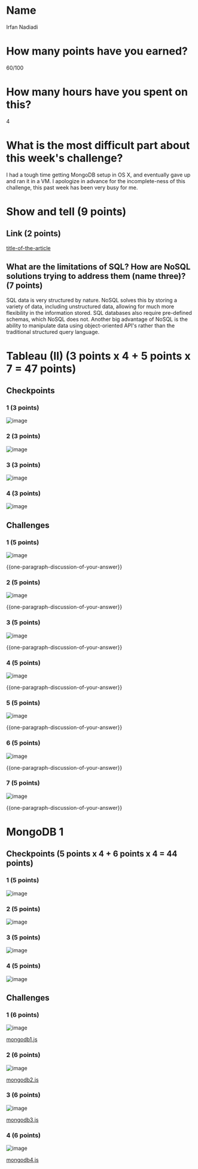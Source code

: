 # Name

Irfan Nadiadi

# How many points have you earned?

60/100


# How many hours have you spent on this?

4

# What is the most difficult part about this week's challenge?

I had a tough time getting MongoDB setup in OS X, and eventually gave up and ran it in a VM. I apologize in advance for the incomplete-ness of this challenge, this past week has been very busy for me.

# Show and tell (9 points)

## Link (2 points)

[title-of-the-article](http://link-to-an-article-comparing-nosql-and-sql)

## What are the limitations of SQL? How are NoSQL solutions trying to address them (name three)? (7 points)

SQL data is very structured by nature. NoSQL solves this by storing a variety of data, including unstructured data, allowing for much more flexibility in the information stored. SQL databases also require pre-defined schemas, which NoSQL does not. Another big advantage of NoSQL is the ability to manipulate data using object-oriented API's rather than the traditional structured query language.

# Tableau (II) (3 points x 4 + 5 points x 7 = 47 points)

## Checkpoints

### 1 (3 points)

![image](Checkpoints/t1.png)

### 2 (3 points)

![image](Checkpoints/t2.png)

### 3 (3 points)

![image](Checkpoints/t3.png)

### 4 (3 points)

![image](Checkpoints/t4.png)

## Challenges

### 1 (5 points)

![image](Challenges/t1.png)

{{one-paragraph-discussion-of-your-answer}}

### 2 (5 points)

![image](Challenges/t2.png)

{{one-paragraph-discussion-of-your-answer}}

### 3 (5 points)

![image](Challenges/t3.png)

{{one-paragraph-discussion-of-your-answer}}

### 4 (5 points)

![image](Challenges/t4.png)

{{one-paragraph-discussion-of-your-answer}}

### 5 (5 points)

![image](Challenges/t5.png)

{{one-paragraph-discussion-of-your-answer}}

### 6 (5 points)

![image](Challenges/t6.png)

{{one-paragraph-discussion-of-your-answer}}

### 7 (5 points)

![image](Challenges/t1.png)

{{one-paragraph-discussion-of-your-answer}}


# MongoDB 1

## Checkpoints (5 points x 4 + 6 points x 4 = 44  points)

### 1 (5 points)

![image](Checkpoints/m1.png)

### 2 (5 points)

![image](Checkpoints/m2.png)

### 3 (5 points)

![image](Checkpoints/m3.png)

### 4 (5 points)

![image](Checkpoints/m4.png)

## Challenges


### 1 (6 points)

![image](Challenges/m1.png)

[mongodb1.js](mongodb1.js)

### 2 (6 points)

![image](Challenges/m2.png)

[mongodb2.js](mongodb2.js)

### 3 (6 points)

![image](Challenges/m3.png)

[mongodb3.js](mongodb3.js)

### 4 (6 points)

![image](Challenges/m4.png)

[mongodb4.js](mongodb4.js)
